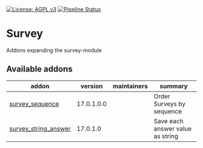 [![License: AGPL v3](https://img.shields.io/badge/License-AGPL%20v3-blue.svg)](https://www.gnu.org/licenses/agpl-3.0)
[![Pipeline Status](https://gitlab.com/tawasta/odoo/survey/badges/14.0-dev/pipeline.svg)](https://gitlab.com/tawasta/odoo/survey/-/pipelines/)

Survey
======
Addons expanding the survey-module

[//]: # (addons)

Available addons
----------------
addon | version | maintainers | summary
--- | --- | --- | ---
[survey_sequence](survey_sequence/) | 17.0.1.0.0 |  | Order Surveys by sequence
[survey_string_answer](survey_string_answer/) | 17.0.1.0 |  | Save each answer value as string

[//]: # (end addons)

